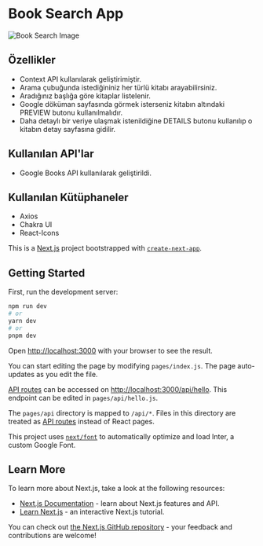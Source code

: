 # Book Search App

![Book Search Image](https://user-images.githubusercontent.com/99799385/233391926-bb6c4427-1d34-457b-a89c-b73e259c641e.png)

## Özellikler

+ Context API kullanılarak geliştirimiştir.
+ Arama çubuğunda istediğininiz her türlü kitabı arayabilirsiniz.
+ Aradığınız başlığa göre kitaplar listelenir.
+ Google döküman sayfasında görmek isterseniz kitabın altındaki PREVIEW butonu kullanılmalıdır.
+ Daha detaylı bir veriye ulaşmak istenildiğine DETAILS butonu kullanılıp o kitabın detay sayfasına gidilir.

## Kullanılan API'lar

+ Google Books API kullanılarak geliştirildi.

## Kullanılan Kütüphaneler

+ Axios
+ Chakra UI
+ React-Icons


This is a [Next.js](https://nextjs.org/) project bootstrapped with [`create-next-app`](https://github.com/vercel/next.js/tree/canary/packages/create-next-app).

## Getting Started

First, run the development server:

```bash
npm run dev
# or
yarn dev
# or
pnpm dev
```

Open [http://localhost:3000](http://localhost:3000) with your browser to see the result.

You can start editing the page by modifying `pages/index.js`. The page auto-updates as you edit the file.

[API routes](https://nextjs.org/docs/api-routes/introduction) can be accessed on [http://localhost:3000/api/hello](http://localhost:3000/api/hello). This endpoint can be edited in `pages/api/hello.js`.

The `pages/api` directory is mapped to `/api/*`. Files in this directory are treated as [API routes](https://nextjs.org/docs/api-routes/introduction) instead of React pages.

This project uses [`next/font`](https://nextjs.org/docs/basic-features/font-optimization) to automatically optimize and load Inter, a custom Google Font.

## Learn More

To learn more about Next.js, take a look at the following resources:

- [Next.js Documentation](https://nextjs.org/docs) - learn about Next.js features and API.
- [Learn Next.js](https://nextjs.org/learn) - an interactive Next.js tutorial.

You can check out [the Next.js GitHub repository](https://github.com/vercel/next.js/) - your feedback and contributions are welcome!
